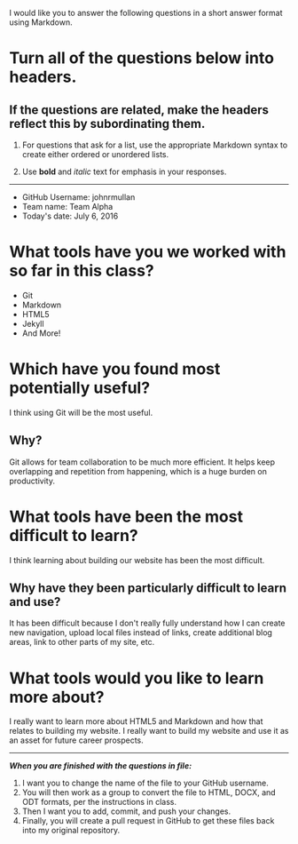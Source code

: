 I would like you to answer the following questions in a short answer format using Markdown. 

# Turn all of the questions below into headers. 

## If the questions are related, make the headers reflect this by subordinating them.  

1. For questions that ask for a list, use the appropriate Markdown syntax to create either ordered or unordered lists. 

2. Use **bold** and *italic* text for emphasis in your responses.

* * *

* GitHub Username: johnrmullan
* Team name: Team Alpha
* Today's date: July 6, 2016

# What tools have you we worked with so far in this class?
* Git
* Markdown
* HTML5
* Jekyll
* And More! 

# Which have you found most potentially useful? 
I think using Git will be the most useful.

## Why? 
Git allows for team collaboration to be much more efficient.  It helps keep overlapping and repetition from happening, which is a huge burden on productivity. 

# What tools have been the most difficult to learn? 
I think learning about building our website has been the most difficult. 

## Why have they been particularly difficult to learn and use?
It has been difficult because I don't really fully understand how I can create new navigation, upload local files instead of links, create additional blog areas, link to other parts of my site, etc. 

# What tools would you like to learn more about?
I really want to learn more about HTML5 and Markdown and how that relates to building my website. I really want to build my website and use it as an asset for future career prospects.
* * * 

***When you are finished with the questions in file:*** 

1. I want you to change the name of the file to your GitHub username. 
2. You will then work as a group to convert the file to HTML, DOCX, and ODT formats, per the instructions in  class. 
3. Then I want you to add, commit, and push your changes. 
4. Finally, you will create a pull request in GitHub to get these files back into my original repository. 
